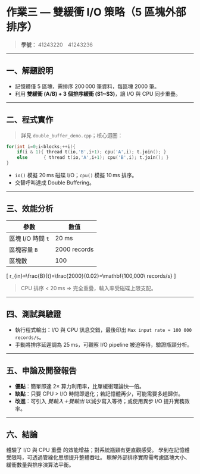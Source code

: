 # 作業三 — 雙緩衝 I/O 策略（5 區塊外部排序）

> **學號：** 41243220 41243236  


---

## 一、解題說明
* 記憶體僅 5 區塊，需排序 200 000 筆資料，每區塊 2000 筆。  
* 利用 **雙緩衝 (A/B) + 3 個排序緩衝 (S1~S3)**，讓 I/O 與 CPU 同步重疊。

---

## 二、程式實作
> 詳見 `double_buffer_demo.cpp`；核心迴圈：

```cpp
for(int i=0;i<blocks;++i){
    if(i & 1){ thread t(io,'B',i+1); cpu('A',i); t.join(); }
    else      { thread t(io,'A',i+1); cpu('B',i); t.join(); }
}
```
* `io()` 模擬 20 ms 磁碟 I/O；`cpu()` 模擬 10 ms 排序。  
* 交替呼叫達成 Double Buffering。

---

## 三、效能分析
| 參數 | 數值 |
|------|------|
| 區塊 I/O 時間 `t` | 20 ms |
| 區塊容量 `B` | 2000 records |
| 區塊數 | 100 |

\[
 r_{in}=\frac{B}{t}=\frac{2000}{0.02}=\mathbf{100\,000\ records/s}
\]

> CPU 排序 < 20 ms ⇒ 完全重疊，輸入率受磁碟上限支配。

---

## 四、測試與驗證
* 執行程式輸出：I/O 與 CPU 訊息交錯，最後印出 `Max input rate ≈ 100 000 records/s`。  
* 手動將排序延遲調為 25 ms，可觀察 I/O pipeline 被迫等待，驗證瓶頸分析。

---

## 五、申論及開發報告
* **優點**：簡單即達 2× 算力利用率，比單緩衝理論快一倍。  
* **缺點**：只要 CPU > I/O 時間即退化；若記憶體再少，可能需要多趟歸併。  
* **改進**：可引入 *雙輸入＋雙輸出* 以減少寫入等待；或使用異步 I/O 提升實務效率。

---

## 六、結論
體驗了 I/O 與 CPU 重疊 的效能增益；對系統瓶頸有更直觀感受。
學到在記憶體受限時，可透過管線化思想提升整體吞吐。
瞭解外部排序實際需考慮區塊大小、緩衝數量與排序演算法平衡。




